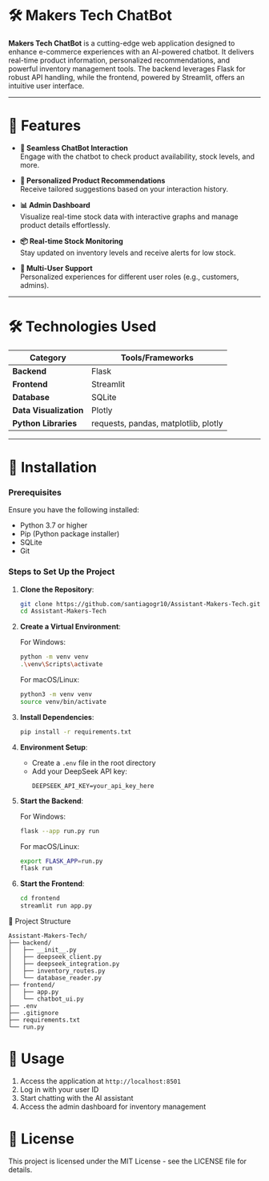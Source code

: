 # 🛠️ Makers Tech ChatBot

**Makers Tech ChatBot** is a cutting-edge web application designed to enhance e-commerce experiences with an AI-powered chatbot. It delivers real-time product information, personalized recommendations, and powerful inventory management tools. The backend leverages Flask for robust API handling, while the frontend, powered by Streamlit, offers an intuitive user interface.

---

# 🌟 Features
- **💬 Seamless ChatBot Interaction**  
  Engage with the chatbot to check product availability, stock levels, and more.

- **🎯 Personalized Product Recommendations**  
  Receive tailored suggestions based on your interaction history.

- **📊 Admin Dashboard**  
  Visualize real-time stock data with interactive graphs and manage product details effortlessly.

- **📦 Real-time Stock Monitoring**  
  Stay updated on inventory levels and receive alerts for low stock.

- **👥 Multi-User Support**  
  Personalized experiences for different user roles (e.g., customers, admins).

---

# 🛠️ Technologies Used
| **Category**       | **Tools/Frameworks**                                                   |
|---------------------|------------------------------------------------------------------------|
| **Backend**         | Flask                                                                 |
| **Frontend**        | Streamlit                                                             |
| **Database**        | SQLite                                                                |
| **Data Visualization** | Plotly                                                           |
| **Python Libraries** | requests, pandas, matplotlib, plotly                                |

---

# 🚀 Installation

### Prerequisites
Ensure you have the following installed:
- Python 3.7 or higher
- Pip (Python package installer)
- SQLite
- Git

### Steps to Set Up the Project

1. **Clone the Repository**:
   ```bash
   git clone https://github.com/santiagogr10/Assistant-Makers-Tech.git
   cd Assistant-Makers-Tech
   ```

2. **Create a Virtual Environment**:
   
   For Windows:
   ```bash
   python -m venv venv
   .\venv\Scripts\activate
   ```
   
   For macOS/Linux:
   ```bash
   python3 -m venv venv
   source venv/bin/activate
   ```

3. **Install Dependencies**:
   ```bash
   pip install -r requirements.txt
   ```

4. **Environment Setup**:
   - Create a `.env` file in the root directory
   - Add your DeepSeek API key:
     ```
     DEEPSEEK_API_KEY=your_api_key_here
     ```

5. **Start the Backend**:
   
   For Windows:
   ```bash
   flask --app run.py run
   ```
   
   For macOS/Linux:
   ```bash
   export FLASK_APP=run.py
   flask run
   ```

6. **Start the Frontend**:
   ```bash
   cd frontend
   streamlit run app.py
   ```

📂 Project Structure
```
Assistant-Makers-Tech/
├── backend/
│   ├── __init__.py
│   ├── deepseek_client.py
│   ├── deepseek_integration.py
│   ├── inventory_routes.py
│   └── database_reader.py
├── frontend/
│   ├── app.py
│   └── chatbot_ui.py
├── .env
├── .gitignore
├── requirements.txt
└── run.py
```

# 🎯 Usage
1. Access the application at `http://localhost:8501`
2. Log in with your user ID
3. Start chatting with the AI assistant
4. Access the admin dashboard for inventory management


# 📜 License
This project is licensed under the MIT License - see the LICENSE file for details.
